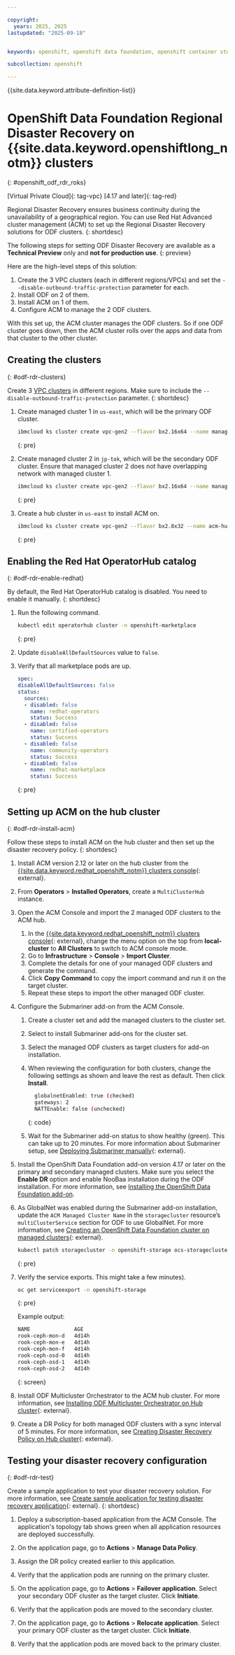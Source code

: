 ```yaml
---

copyright:
  years: 2025, 2025
lastupdated: "2025-09-18"


keywords: openshift, openshift data foundation, openshift container storage, disaster recovery

subcollection: openshift

---
```



{{site.data.keyword.attribute-definition-list}}




# OpenShift Data Foundation Regional Disaster Recovery on {{site.data.keyword.openshiftlong_notm}} clusters
{: #openshift_odf_rdr_roks}

[Virtual Private Cloud]{: tag-vpc}
[4.17 and later]{: tag-red}

Regional Disaster Recovery ensures business continuity during the unavailability of a geographical region. You can use Red Hat Advanced cluster management (ACM) to set up the Regional Disaster Recovery solutions for ODF clusters.
{: shortdesc}

The following steps for setting ODF Disaster Recovery are available as a **Technical Preview** only and **not for production use**.
{: preview}


Here are the high-level steps of this solution:
1. Create the 3 VPC clusters (each in different regions/VPCs) and set the `--disable-outbound-traffic-protection` parameter for each.
1. Install ODF on 2 of them.
1. Install ACM on 1 of them.
1. Configure ACM to manage the 2 ODF clusters.

With this set up, the ACM cluster manages the ODF clusters. So if one ODF cluster goes down, then the ACM cluster rolls over the apps and data from that cluster to the other cluster.

## Creating the clusters
{: #odf-rdr-clusters}

Create 3 [VPC clusters](/docs/openshift?topic=openshift-clusters) in different regions. Make sure to include the `--disable-outbound-traffic-protection` parameter. 
{: shortdesc} 

1. Create managed cluster 1 in `us-east`, which will be the primary ODF cluster.
    ```sh
    ibmcloud ks cluster create vpc-gen2 --flavor bx2.16x64 --name managed-cluster-1-dr-odf --subnet-id 0767-5c97dd71-95e7-4f26-a31b-e2c7a8ad16f7 --vpc-id r014-8ac09b7e-99d0-460d-96bf-2dfe3eac1041 --zone us-east-2  --version 4.17.10_openshift --workers 3 --cos-instance crn:v1:bluemix:public:cloud-object-storage:global:a/c468d8824937fecd8a0860fe0f379bf9:3887cefc-edcc-48df-a05e-ac3f02df10d5:: --disable-outbound-traffic-protection
    ```
    {: pre}

1. Create managed cluster 2 in `jp-tok`, which will be the secondary ODF cluster. Ensure that managed cluster 2 does not have overlapping network with managed cluster 1.
    ```sh
    ibmcloud ks cluster create vpc-gen2 --flavor bx2.16x64 --name managed-cluster-2-dr-odf --subnet-id 02e7-4f2da612-6327-4968-88db-41d92c3e9c1b --vpc-id r022-fd23415e-fab0-42b1-b6da-567cc6f3df0c --zone jp-tok-1 --version 4.17.10_openshift  --workers 3 --cos-instance crn:v1:bluemix:public:cloud-object-storage:global:a/c468d8824937fecd8a0860fe0f379bf9:3887cefc-edcc-48df-a05e-ac3f02df10d5:: --disable-outbound-traffic-protection
    ```
    {: pre}

1. Create a hub cluster in `us-east` to install ACM on.
    ```sh
    ibmcloud ks cluster create vpc-gen2 --flavor bx2.8x32 --name acm-hub-cluster-dr-odf --subnet-id 0767-5c97dd71-95e7-4f26-a31b-e2c7a8ad16f7 --vpc-id r014-8ac09b7e-99d0-460d-96bf-2dfe3eac1041 --zone us-east-2 --version 4.17.10_openshift --workers 3 --cos-instance crn:v1:bluemix:public :cloud-object-storage:global:a/c468d8824937fecd8a0860fe0f379bf9:3887cefc-edcc-48df-a05e-ac3f02df10d5:: --disable-outbound-traffic-protection
    ```
    {: pre}

## Enabling the Red Hat OperatorHub catalog
{: #odf-rdr-enable-redhat}

By default, the Red Hat OperatorHub catalog is disabled. You need to enable it manually.
{: shortdesc}

1. Run the following command.
    ```sh
    kubectl edit operatorhub cluster -n openshift-marketplace
    ```
    {: pre}

1. Update `disableAllDefaultSources` value to `false`.

1. Verify that all marketplace pods are up.
    ```yaml
    spec:
    disableAllDefaultSources: false
    status:
      sources:
      - disabled: false
        name: redhat-operators
        status: Success
      - disabled: false
        name: certified-operators
        status: Success
      - disabled: false
        name: community-operators
        status: Success
      - disabled: false
        name: redhat-marketplace
        status: Success
    ```
    {: pre}   

## Setting up ACM on the hub cluster
{: #odf-rdr-install-acm}

Follow these steps to install ACM on the hub cluster and then set up the disaster recovery policy.
{: shortdesc}

1. Install ACM version 2.12 or later on the hub cluster from the [{{site.data.keyword.redhat_openshift_notm}} clusters console](https://cloud.ibm.com/kubernetes/clusters?platformType=openshift){: external}.
  
1. From **Operators** > **Installed Operators**, create a `MultiClusterHub` instance.
  
1. Open the ACM Console and import the 2 managed ODF clusters to the ACM hub.
      
      1. In the [{{site.data.keyword.redhat_openshift_notm}} clusters console](https://cloud.ibm.com/kubernetes/clusters?platformType=openshift){: external}, change the menu option on the top from **local-cluster** to **All Clusters** to switch to ACM console mode.
      1. Go to **Infrastructure** > **Console** > **Import Cluster**.
      1. Complete the details for one of your managed ODF clusters and generate the command. 
      1. Click **Copy Command** to copy the import command and run it on the target cluster.
      1. Repeat these steps to import the other managed ODF cluster.

1. Configure the Submariner add-on from the ACM Console.

     1. Create a cluster set and add the managed clusters to the cluster set.
     1. Select to install Submariner add-ons for the cluster set.
     1. Select the managed ODF clusters as target clusters for add-on installation. 
     1. When reviewing the configuration for both clusters, change the following settings as shown and leave the rest as default. Then click **Install**.
        ```sh
          globalnetEnabled: true (checked)
          gateways: 2
          NATTEnable: false (unchecked)
        ```
        {: code}
        
     1. Wait for the Submariner add-on status to show healthy (green). This can take up to 20 minutes. For more information about Submariner setup, see [Deploying Submariner manually](https://docs.redhat.com/en/documentation/red_hat_advanced_cluster_management_for_kubernetes/2.11/html/networking/networking#deploying-submariner-manually){: external}.

1. Install the OpenShift Data Foundation add-on version 4.17 or later on the primary and secondary managed clusters. Make sure you select the **Enable DR** option and enable NooBaa installation during the ODF installation. For more information, see [Installing the OpenShift Data Foundation add-on](/docs/openshift?topic=openshift-deploy-odf-vpc#install-odf-console-vpc).

1. As GlobalNet was enabled during the Submariner add-on installation, update the `ACM Managed Cluster Name` in the `storagecluster` resource’s `multiClusterService` section for ODF to use GlobalNet. For more information, see [Creating an OpenShift Data Foundation cluster on managed clusters](https://docs.redhat.com/documentation/red_hat_openshift_data_foundation/4.17/html/configuring_openshift_data_foundation_disaster_recovery_for_openshift_workloads/rdr-solution#creating-odf-cluster-on-managed-clusters_rdr){: external}.
    ```sh
    kubectl patch storagecluster -n openshift-storage ocs-storagecluster --type merge -p'{"spec":{"network":{"multiClusterService":{"clusterID":"managed-cluster-1-dr-odf","enabled":true}}}}’
    ```
    {: pre}

1. Verify the service exports. This might take a few minutes).
    ```sh
    oc get serviceexport -n openshift-storage
    ```
    {: pre}   

    Example output:   
    ```sh
    NAME              AGE
    rook-ceph-mon-d   4d14h
    rook-ceph-mon-e   4d14h
    rook-ceph-mon-f   4d14h
    rook-ceph-osd-0   4d14h
    rook-ceph-osd-1   4d14h
    rook-ceph-osd-2   4d14h
    ```
    {: screen} 

1. Install ODF Multicluster Orchestrator to the ACM hub cluster. For more information, see [Installing ODF Multicluster Orchestrator on Hub cluster](https://docs.redhat.com/documentation/red_hat_openshift_data_foundation/4.16/html-single/configuring_openshift_data_foundation_disaster_recovery_for_openshift_workloads/index#installing-odf-multicluster-orchestrator_rdr){: external}.
  
1. Create a DR Policy for both managed ODF clusters with a sync interval of 5 minutes. For more information, see [Creating Disaster Recovery Policy on Hub cluster](https://docs.redhat.com/en/documentation/red_hat_openshift_data_foundation/4.16/html-single/configuring_openshift_data_foundation_disaster_recovery_for_openshift_workloads/index?extIdCarryOver=true&sc_cid=701f2000001OH7EAAW#creating-disaster-recovery-policy-on-hub-cluster_rdr){: external}. 
  
## Testing your disaster recovery configuration
{: #odf-rdr-test}

Create a sample application to test your disaster recovery solution. For more information, see [Create sample application for testing disaster recovery application](https://docs.redhat.com/documentation/red_hat_openshift_data_foundation/4.16/html-single/configuring_openshift_data_foundation_disaster_recovery_for_openshift_workloads/index#create-sample-application-for-testing-mdrsolution_manage-rdr){: external}.
{: shortdesc}
  
1. Deploy a subscription-based application from the ACM Console. The application's topology tab shows green when all application resources are deployed successfully.
  
1. On the application page, go to **Actions** > **Manage Data Policy**.

1. Assign the DR policy created earlier to this application.

1. Verify that the application pods are running on the primary cluster.

1. On the application page, go to **Actions** > **Failover application**. Select your secondary ODF cluster as the target cluster. Click **Initiate**.

1. Verify that the application pods are moved to the secondary cluster.

1. On the application page, go to **Actions** > **Relocate application**. Select your primary ODF cluster as the target cluster. Click **Initiate**.

1. Verify that the application pods are moved back to the primary cluster.
        
